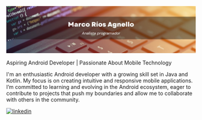 <img src = 1723258625184.jpg >

Aspiring Android Developer | Passionate About Mobile Technology

I'm an enthusiastic Android developer with a growing skill set in Java and Kotlin. My focus is on creating intuitive and responsive mobile applications. I’m committed to learning and evolving in the Android ecosystem, eager to contribute to projects that push my boundaries and allow me to collaborate with others in the community.

<a href="https://linkedin.com/in/marco-ríos-agnello-18b988243" target="_blank">
<img src=https://img.shields.io/badge/linkedin-%2300acee.svg?color=405DE6&style=for-the-badge&logo=linkedin&logoColor=white alt=linkedin style="margin-bottom: 5px;" />
</a>

<!--
**pandacode2011/pandacode2011** is a ✨ _special_ ✨ repository because its `README.md` (this file) appears on your GitHub profile.

Here are some ideas to get you started:

- 🔭 I’m currently working on ...
- 🌱 I’m currently learning ...
- 👯 I’m looking to collaborate on ...
- 🤔 I’m looking for help with ...
- 💬 Ask me about ...
- 📫 How to reach me: ...
- 😄 Pronouns: ...
- ⚡ Fun fact: ...
-->

